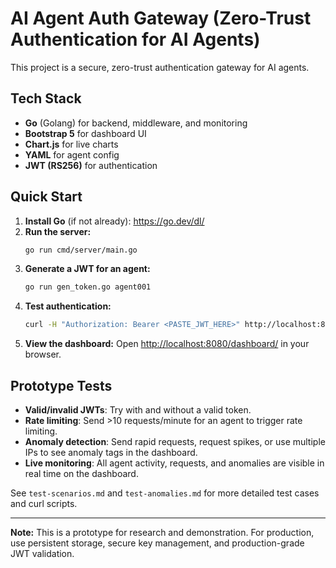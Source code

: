 # AI Agent Auth Gateway (Zero-Trust Authentication for AI Agents)

This project is a secure, zero-trust authentication gateway for AI agents.

## Tech Stack
- **Go** (Golang) for backend, middleware, and monitoring
- **Bootstrap 5** for dashboard UI
- **Chart.js** for live charts
- **YAML** for agent config
- **JWT (RS256)** for authentication

## Quick Start
1. **Install Go** (if not already): https://go.dev/dl/
2. **Run the server:**
   ```zsh
   go run cmd/server/main.go
   ```
3. **Generate a JWT for an agent:**
   ```zsh
   go run gen_token.go agent001
   ```
4. **Test authentication:**
   ```zsh
   curl -H "Authorization: Bearer <PASTE_JWT_HERE>" http://localhost:8080/agent
   ```
5. **View the dashboard:**
   Open [http://localhost:8080/dashboard/](http://localhost:8080/dashboard/) in your browser.

## Prototype Tests
- **Valid/invalid JWTs**: Try with and without a valid token.
- **Rate limiting**: Send >10 requests/minute for an agent to trigger rate limiting.
- **Anomaly detection**: Send rapid requests, request spikes, or use multiple IPs to see anomaly tags in the dashboard.
- **Live monitoring**: All agent activity, requests, and anomalies are visible in real time on the dashboard.

See `test-scenarios.md` and `test-anomalies.md` for more detailed test cases and curl scripts.

---

**Note:** This is a prototype for research and demonstration. For production, use persistent storage, secure key management, and production-grade JWT validation.
